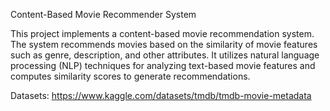 Content-Based Movie Recommender System

This project implements a content-based movie recommendation system. The system recommends movies based on the similarity of movie features such as genre, description, and other attributes. It utilizes natural language processing (NLP) techniques for analyzing text-based movie features and computes similarity scores to generate recommendations.


Datasets: https://www.kaggle.com/datasets/tmdb/tmdb-movie-metadata

